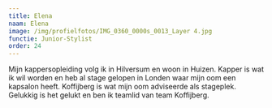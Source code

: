 ```yaml
---
title: Elena
naam: Elena
image: /img/profielfotos/IMG_0360_0000s_0013_Layer 4.jpg
functie: Junior-Stylist
order: 24
---
```



Mijn kappersopleiding volg ik in Hilversum en woon in Huizen. Kapper is wat ik wil worden en heb al stage gelopen in Londen waar mijn oom een kapsalon heeft. Koffijberg is wat mijn oom adviseerde als stageplek. Gelukkig is het gelukt en ben ik teamlid van team Koffijberg.